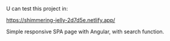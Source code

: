 U can test this project in:

https://shimmering-jelly-2d7d5e.netlify.app/

Simple responsive SPA page with Angular, with search function.

